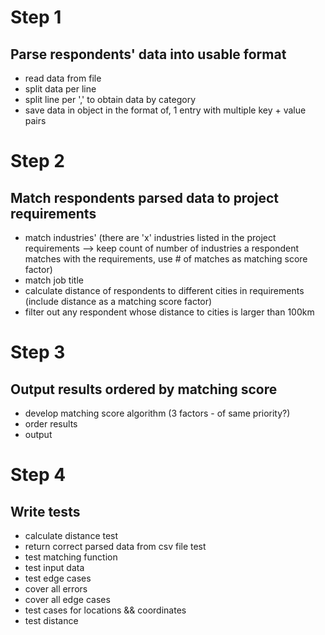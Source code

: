 # Step 1

## Parse respondents' data into usable format

-   read data from file
-   split data per line
-   split line per ',' to obtain data by category
-   save data in object in the format of, 1 entry with multiple key + value pairs

# Step 2

## Match respondents parsed data to project requirements

-   match industries' (there are 'x' industries listed in the project requirements --> keep count of number of industries a respondent matches with the requirements, use # of matches as matching score factor)
-   match job title
-   calculate distance of respondents to different cities in requirements (include distance as a matching score factor)
-   filter out any respondent whose distance to cities is larger than 100km

# Step 3

## Output results ordered by matching score

-   develop matching score algorithm (3 factors - of same priority?)
-   order results
-   output

# Step 4

## Write tests

-   calculate distance test
-   return correct parsed data from csv file test
-   test matching function
-   test input data
-   test edge cases
-   cover all errors
-   cover all edge cases
-   test cases for locations && coordinates
-   test distance
